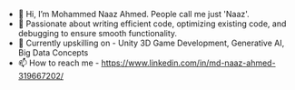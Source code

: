 - 👋 Hi, I’m Mohammed Naaz Ahmed. People call me just 'Naaz'.
- 👀 Passionate about writing efficient code, optimizing existing code, and debugging to ensure smooth functionality.
- 🌱 Currently upskilling on - Unity 3D Game Development, Generative AI, Big Data Concepts
- 📫 How to reach me - https://www.linkedin.com/in/md-naaz-ahmed-319667202/
